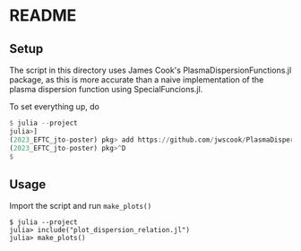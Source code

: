 README
======

Setup
-----

The script in this directory uses James Cook's PlasmaDispersionFunctions.jl
package, as this is more accurate than a naive implementation of the plasma
dispersion function using SpecialFuncions.jl.

To set everything up, do
```julia
$ julia --project
julia>]
(2023_EFTC_jto-poster) pkg> add https://github.com/jwscook/PlasmaDispersionFunctions.jl
(2023_EFTC_jto-poster) pkg>^D
$
```

Usage
-----

Import the script and run `make_plots()`
```
$ julia --project
julia> include("plot_dispersion_relation.jl")
julia> make_plots()
```
